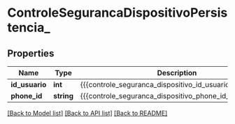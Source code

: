 # ControleSegurancaDispositivoPersistencia_

## Properties
Name | Type | Description | Notes
------------ | ------------- | ------------- | -------------
**id_usuario** | **int** | {{{controle_seguranca_dispositivo_id_usuario_descricao}}} | 
**phone_id** | **string** | {{{controle_seguranca_dispositivo_phone_id_descricao}}} | 

[[Back to Model list]](../README.md#documentation-for-models) [[Back to API list]](../README.md#documentation-for-api-endpoints) [[Back to README]](../README.md)


